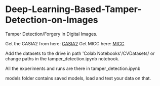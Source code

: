 # Deep-Learning-Based-Tamper-Detection-on-Images

Tamper Detection/Forgery in Digital Images.

Get the CASIA2 from here: [CASIA2](https://www.kaggle.com/sophatvathana/casia-dataset)
Get MICC here: [MICC](http://lci.micc.unifi.it/labd/2015/01/copy-move-forgery-detection-and-localization/)

Add the datasets to the drive in path 'Colab Notebooks'/CVDatasets/ or change paths in the tamper_detection.ipynb notebook.

All the experiments and runs are there in tamper_detection.ipynb

models folder contains saved models, load and test your data on that.


